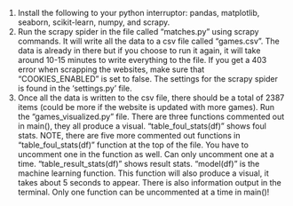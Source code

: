 1.	Install the following to your python interruptor: pandas, matplotlib, seaborn, scikit-learn, numpy, and scrapy.
2.	Run the scrapy spider in the file called “matches.py” using scrapy commands. It will write all the data to a csv file called “games.csv”. The data is already in there but if you choose to run it again, it will take around 10-15 minutes to write everything to the file. If you get a 403 error when scrapping the websites, make sure that “COOKIES_ENABLED” is set to false. The settings for the scrapy spider is found in the ‘settings.py’ file.
3.	Once all the data is written to the csv file, there should be a total of 2387 items (could be more if the website is updated with more games). Run the “games_visualized.py” file. There are three functions commented out in main(), they all produce a visual. “table_foul_stats(df)” shows foul stats. NOTE, there are five more commented out functions in “table_foul_stats(df)” function at the top of the file. You have to uncomment one in the function as well. Can only uncomment one at a time. “table_result_stats(df)” shows result stats. “model(df)” is the machine learning function. This function will also produce a visual, it takes about 5 seconds to appear. There is also information output in the terminal. Only one function can be uncommented at a time in main()!
